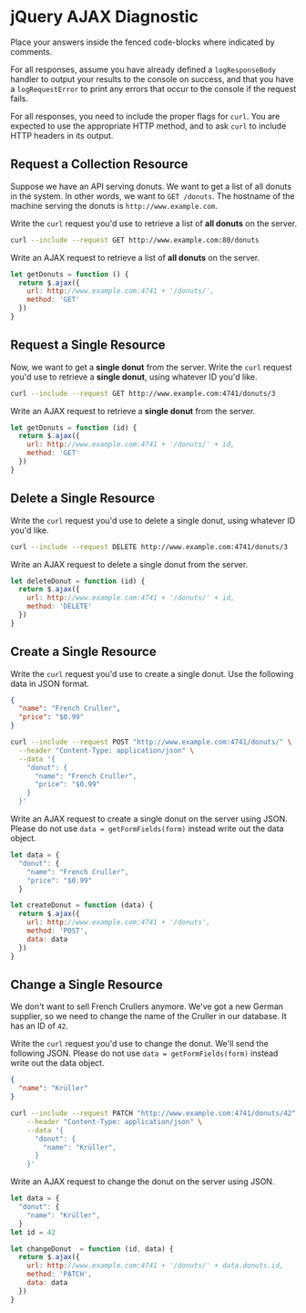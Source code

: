 # jQuery AJAX Diagnostic

Place your answers inside the fenced code-blocks where indicated by comments.

For all responses,  assume you have already defined a `logResponseBody` handler
to output your results to the console on success, and that you have a
`logRequestError` to print any errors that occur to the console if the request
fails.

For all responses, you need to include the proper flags for `curl`. You are
expected to use the appropriate HTTP method, and to ask `curl` to include HTTP
headers in its output.

## Request a Collection Resource

Suppose we have an API serving donuts. We want to get a list of all donuts in
the system. In other words, we want to `GET /donuts`. The hostname of the
machine serving the donuts is `http://www.example.com`.

Write the `curl` request you'd use to retrieve a list of **all donuts** on the
server.

```sh
curl --include --request GET http://www.example.com:80/donuts
```

Write an AJAX request to retrieve a list of **all donuts** on the server.

```js
let getDonuts = function () {
  return $.ajax({
    url: http://www.example.com:4741 + '/donuts/',
    method: 'GET'
  })
}
```

## Request a Single Resource

Now, we want to get a **single donut** from the server. Write the `curl` request
you'd use to retrieve a **single donut**, using whatever ID you'd like.

```sh
curl --include --request GET http://www.example.com:4741/donuts/3
```

Write an AJAX request to retrieve a **single donut** from the server.

```js
let getDonuts = function (id) {
  return $.ajax({
    url: http://www.example.com:4741 + '/donuts/' + id,
    method: 'GET'
  })
}
```

## Delete a Single Resource

Write the `curl` request you'd use to delete a single donut, using whatever
ID you'd like.

```sh
curl --include --request DELETE http://www.example.com:4741/donuts/3
```

Write an AJAX request to delete a single donut from the server.

```js
let deleteDonut = function (id) {
  return $.ajax({
    url: http://www.example.com:4741 + '/donuts/' + id,
    method: 'DELETE'
  })
}
```

## Create a Single Resource

Write the `curl` request you'd use to create a single donut. Use the following
data in JSON format.

```json
{
  "name": "French Cruller",
  "price": "$0.99"
}
```

```sh
curl --include --request POST "http://www.example.com:4741/donuts/" \
  --header "Content-Type: application/json" \
  --data '{
    "donut": {
      "name": "French Cruller",
      "price": "$0.99"
    }
  }'
```

Write an AJAX request to create a single donut on the server using JSON. Please
do not use `data = getFormFields(form)` instead write out the data object.

```js
let data = {
  "donut": {
    "name": "French Cruller",
    "price": "$0.99"
  }

let createDonut = function (data) {
  return $.ajax({
    url: http://www.example.com:4741 + '/donuts',
    method: 'POST',
    data: data
  })
}
```

## Change a Single Resource

We don't want to sell French Crullers anymore. We've got a new German supplier,
so we need to change the name of the Cruller in our database. It has an ID of
`42`.

Write the `curl` request you'd use to change the donut. We'll send the following
JSON. Please do not use `data = getFormFields(form)` instead write out the data
object.

```json
{
  "name": "Krüller"
}
```

```sh
curl --include --request PATCH "http://www.example.com:4741/donuts/42" \
    --header "Content-Type: application/json" \
    --data '{
      "donut": {
        "name": "Krüller",
      }
    }'

```

Write an AJAX request to change the donut on the server using JSON.

```js
let data = {
  "donut": {
    "name": "Krüller",
  }
let id = 42

let changeDonut  = function (id, data) {
  return $.ajax({
    url: http://www.example.com:4741 + '/donuts/' + data.donuts.id,
    method: 'PATCH',
    data: data
  })
}
```
